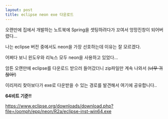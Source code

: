 ```yaml
---
layout: post
title: eclipse neon exe 다운로드
---
```

오랜만에 집에서 개발하는 노트북에 Spring을 셋팅하려다가 꼬여서 엉망진창이 되어버렸다...

나는 eclipse 버전 중에서도 neon을 가장 선호하는데 이유는 잘 모르겠다. 

어쩌다 보니 윈도우와 리눅스 모두 neon을 사용하고 있었다...

암튼 오랜만에 eclipse를 다운로드 받으러 들어갔더니 zip파일만 계속 나와서 (~~너무 귀찮아!~~)

이리저리 찾아보다가 exe로 다운받을 수 있는 경로를 발견해서 여기에 공유합니다..

**64비트 기준!!**

<https://www.eclipse.org/downloads/download.php?file=/oomph/epp/neon/R2a/eclipse-inst-win64.exe>


